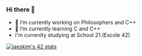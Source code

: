 ### Hi there 👋



- 🔭 I’m currently working on Philosophers and C++
- 🌱 I’m currently learning C and C++
-  I'm currenlty studying at School 21.(Escole 42)

[![jaeskim's 42 stats](https://badge42.herokuapp.com/api/stats/bdaedric)](https://github.com/JaeSeoKim/badge42)
